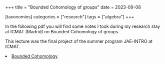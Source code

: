 +++
title = "Bounded Cohomology of groups"
date = 2023-09-08

[taxonomies]
categories = ["research"]
tags = ["algebra"]
+++

In the following pdf you will find some notes I took during my research stay at ICMAT (Madrid) on Bounded Cohomology of groups.

This lecture was the final project of the summer program JAE-INTRO at ICMAT. 

<li classs="inline-block">
    <a  target="_blank"
        class"align-middle"
        href="Notes.pdf">Bounded Cohomology</a> 
</li>
